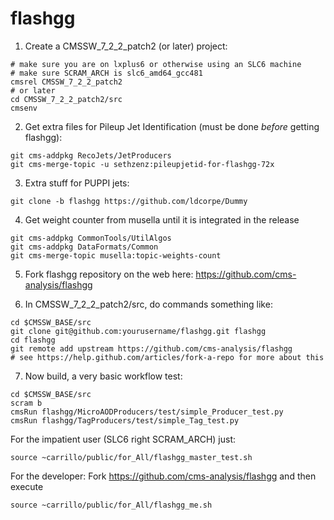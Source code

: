 flashgg
=======

1. Create a CMSSW_7_2_2_patch2 (or later) project:
 ```
 # make sure you are on lxplus6 or otherwise using an SLC6 machine
 # make sure SCRAM_ARCH is slc6_amd64_gcc481
 cmsrel CMSSW_7_2_2_patch2
 # or later
 cd CMSSW_7_2_2_patch2/src
 cmsenv
 ```

2. Get extra files for Pileup Jet Identification (must be done *before* getting flashgg):
 ```
 git cms-addpkg RecoJets/JetProducers
 git cms-merge-topic -u sethzenz:pileupjetid-for-flashgg-72x
 ```

3. Extra stuff for PUPPI jets:
 ```
 git clone -b flashgg https://github.com/ldcorpe/Dummy
 ```

4. Get weight counter from musella until it is integrated in the release
  ```
  git cms-addpkg CommonTools/UtilAlgos
  git cms-addpkg DataFormats/Common
  git cms-merge-topic musella:topic-weights-count
  ```

5. Fork flashgg repository on the web here: https://github.com/cms-analysis/flashgg

6. In CMSSW_7_2_2_patch2/src, do commands something like: 
 ```
 cd $CMSSW_BASE/src
 git clone git@github.com:yourusername/flashgg.git flashgg
 cd flashgg
 git remote add upstream https://github.com/cms-analysis/flashgg
 # see https://help.github.com/articles/fork-a-repo for more about this 
 ```

7. Now build, a very basic workflow test:
 ```
 cd $CMSSW_BASE/src
 scram b
 cmsRun flashgg/MicroAODProducers/test/simple_Producer_test.py
 cmsRun flashgg/TagProducers/test/simple_Tag_test.py
 ```

For the impatient user (SLC6 right SCRAM_ARCH) just:
```
source ~carrillo/public/for_All/flashgg_master_test.sh
```

For the developer: Fork https://github.com/cms-analysis/flashgg and then execute
```
source ~carrillo/public/for_All/flashgg_me.sh
```
